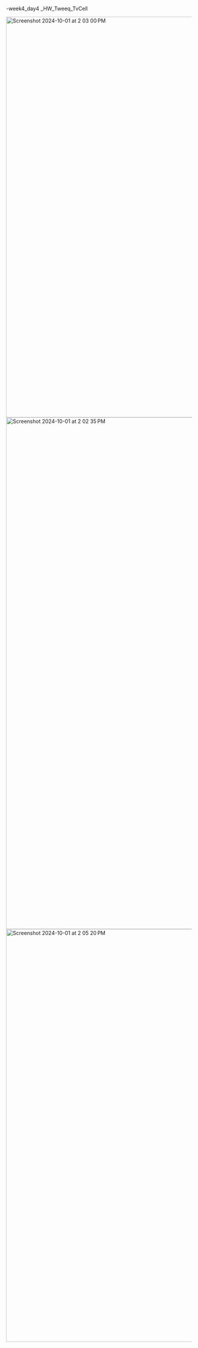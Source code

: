 
-week4_day4 _HW_Tweeq_TvCell


<img width="1085" alt="Screenshot 2024-10-01 at 2 03 00 PM" src="https://github.com/user-attachments/assets/19cec922-8f5c-4c29-998a-520bd6f41fa8">
<img width="1386" alt="Screenshot 2024-10-01 at 2 02 35 PM" src="https://github.com/user-attachments/assets/3df2e5e7-f368-4650-8341-d536a578d3f2">
<img width="1118" alt="Screenshot 2024-10-01 at 2 05 20 PM" src="https://github.com/user-attachments/assets/75fdcaf6-e8bd-4a2a-9f56-9ee60ee5e3aa">
